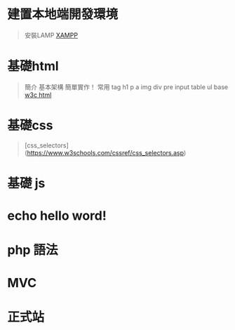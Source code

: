 # 建置本地端開發環境
>安裝LAMP [XAMPP](https://www.apachefriends.org/zh_tw/download.html)
# 基礎html
> 簡介
> 基本架構 簡單實作！
> 常用 tag h1 p a img div pre input table ul base [w3c html](http://w3school.com.cn/html/html_basic.asp)
# 基礎css
> [css_selectors] (https://www.w3schools.com/cssref/css_selectors.asp)
# 基礎 js
# echo hello word!
# php 語法
# MVC
# 正式站
